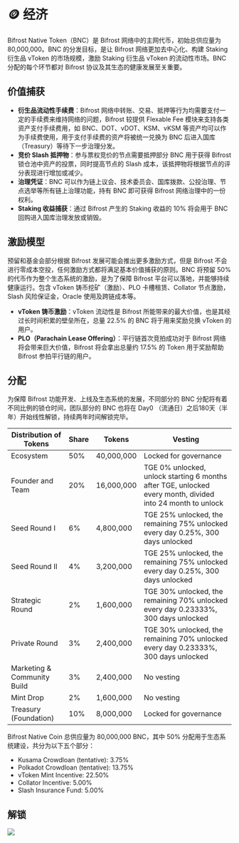 # 🪙 经济

Bifrost Native Token（BNC）是 Bifrost 网络中的主网代币，初始总供应量为 80,000,000。BNC 的分发目标，是让 Bifrost 网络更加去中心化、构建 Staking 衍生品 vToken 的市场规模，激励 Staking 衍生品 vToken 的流动性市场。BNC 分配的每个环节都对 Bifrost 协议及其生态的健康发展至关重要。

## 价值捕获

* **衍生品流动性手续费**：Bifrost 网络中转账、交易、抵押等行为均需要支付一定的手续费来维持网络的问题，Bifrost 较提供 Flexable Fee 模块来支持各类资产支付手续费用，如 BNC、DOT、vDOT、KSM、vKSM 等资产均可以作为手续费使用，用于支付手续费的资产将被统一兑换为 BNC 后进入国库（Treasury）等待下一步治理分发。
* **竞价 Slash 抵押物**：参与票权竞价的节点需要抵押部分 BNC 用于获得 Bifrost 锁仓池中资产的投票，同时提高节点的 Slash 成本，该抵押物将根据节点的评分表现进行增加或减少。
* **治理凭证**：BNC 可以作为链上议会、技术委员会、国库拨款、公投治理、节点选举等所有链上治理功能，持有 BNC 即可获得 Bifrost 网络治理中的一份权利。
* **Staking 收益捕获**：通过 Bifrost 产生的 Staking 收益的 10% 将会用于 BNC 回购进入国库治理发放或销毁。

## 激励模型

预留和基金会部分根据 Bifrost 发展可能会推出更多激励方式，但是 Bifrost 不会进行零成本空投，任何激励方式都将满足基本价值捕获的原则。BNC 将预留 50% 的代币作为整个生态系统的激励，是为了保障 Bifrost 平台可以落地，并能够持续健康运行。包含 vToken 铸币挖矿（激励）、PLO 卡槽租赁、Collator 节点激励，Slash 风险保证金，Oracle 使用及跨链成本等。

* **vToken 铸币激励**：vToken 流动性是 Bifrost 所能带来的最大价值，也是其经过长时间积累的壁垒所在，总量 22.5% 的 BNC 将于用来奖励兑换 vToken 的用户。
* **PLO（Parachain Lease Offering）**：平行链首次竞拍成功对于 Bifrost 网络将会带来巨大价值，Bifrost 将会拿出总量约 17.5% 的 Token 用于奖励帮助 Bifrost 参拍平行链的用户。

## 分配

为保障 Bifrost 功能开发、上线及生态系统的发展，不同部分的 BNC 分配将有着不同比例的锁仓时间，团队部分的 BNC 也将在 Day0 （流通日）之后180天（半年）开始线性解锁，持续两年时间解锁完毕。

| Distribution of Tokens      | Share | Tokens     | Vesting                                                                                                    |
| --------------------------- | ----- | ---------- | ---------------------------------------------------------------------------------------------------------- |
| Ecosystem                   | 50%   | 40,000,000 | Locked for governance                                                                                      |
| Founder and Team            | 20%   | 16,000,000 | TGE 0% unlocked, unlock starting 6 months after TGE, unlocked every month, divided into 24 month to unlock |
| Seed Round I                | 6%    | 4,800,000  | TGE 25% unlocked, the remaining 75% unlocked every day 0.25%, 300 days unlocked                            |
| Seed Round II               | 4%    | 3,200,000  | TGE 25% unlocked, the remaining 75% unlocked every day 0.25%, 300 days unlocked                            |
| Strategic Round             | 2%    | 1,600,000  | TGE 30% unlocked, the remaining 70% unlocked every day 0.23333%, 300 days unlocked                         |
| Private Round               | 3%    | 2,400,000  | TGE 30% unlocked, the remaining 70% unlocked every day 0.23333%, 300 days unlocked                         |
| Marketing & Community Build | 3%    | 2,400,000  | No vesting                                                                                                 |
| Mint Drop                   | 2%    | 1,600,000  | No vesting                                                                                                 |
| Treasury (Foundation)       | 10%   | 8,000,000  | Locked for governance                                                                                      |

&#x20;Bifrost Native Coin 总供应量为 80,000,000 BNC，其中 50% 分配用于生态系统建设，共分为以下五个部分：

* Kusama Crowdloan (tentative): 3.75%
* Polkadot Crowdloan (tentative): 13.75%
* vToken Mint Incentive: 22.50%
* Collator Incentive: 5.00%
* Slash Insurance Fund: 5.00%

## 解锁

![](.gitbook/assets/circulation\_update.png)

